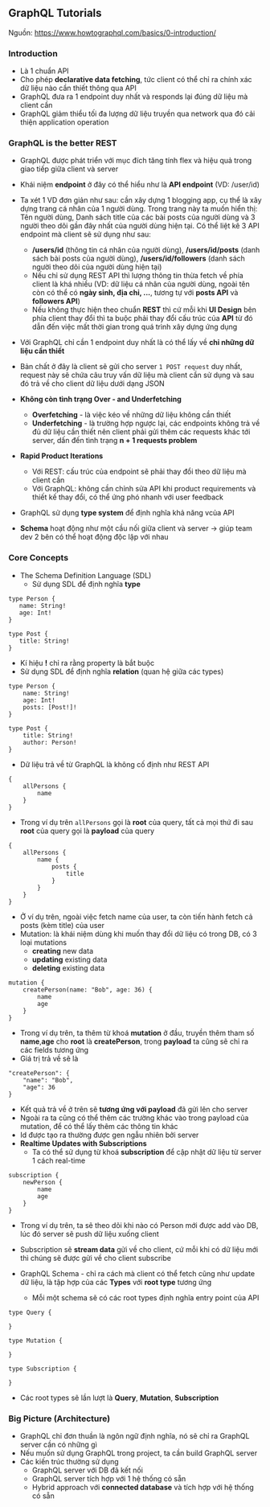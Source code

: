 ## GraphQL Tutorials

Nguồn: https://www.howtographql.com/basics/0-introduction/

### Introduction
- Là 1 chuẩn API
- Cho phép **declarative data fetching**, tức client có thể chỉ ra chính xác dữ liệu nào cần thiết thông qua API
- GraphQL đưa ra 1 endpoint duy nhất và responds lại đúng dữ liệu mà client cần
- GraphQL giảm thiểu tối đa lượng dữ liệu truyền qua network qua đó cải thiện application operation

### GraphQL is the better REST
-  GraphQL được phát triển với mục đích tăng tính flex và hiệu quả trong giao tiếp giữa client và server
- Khái niệm **endpoint** ở đây có thể hiểu như là **API endpoint** (VD: /user/id)
- Ta xét 1 VD đơn giản như sau: cần xây dựng 1 blogging app, cụ thể là xây dựng trang cá nhân của 1 người dùng. Trong trang này ta muốn hiển thị: Tên người dùng, Danh sách title của các bài posts của người dùng và 3 người theo dõi gần đây nhất của người dùng hiện tại. Có thể liệt kê 3 API endpoint mà client sẽ sử dụng như sau:
  - **/users/id** (thông tin cá nhân của người dùng), **/users/id/posts** (danh sách bài posts của người dùng), **/users/id/followers** (danh sách người theo dõi của người dùng hiện tại)
  - Nếu chỉ sử dụng REST API thì lượng thông tin thừa fetch về phía client là khá nhiều (VD: dữ liệu cá nhân của người dùng, ngoài tên còn có thể có **ngày sinh, địa chỉ, ...**, tương tự với **posts API** và **followers API**)
  - Nếu không thực hiện theo chuẩn **REST** thì cứ mỗi khi **UI Design** bên phía client thay đổi thì ta buộc phải thay đổi cấu trúc của **API** từ đó dẫn đến việc mất thời gian trong quá trình xây dựng ứng dụng
- Với GraphQL chỉ cần 1 endpoint duy nhất là có thể lấy về **chỉ những dữ liệu cần thiết**
- Bản chất ở đây là client sẽ gửi cho server `1 POST request` duy nhất, request này sẽ chứa câu truy vấn dữ liệu mà client cần sử dụng và sau đó trả về cho client dữ liệu dưới dạng JSON
- **Không còn tình trạng Over - and Underfetching**
  - **Overfetching** - là việc kéo về những dữ liệu không cần thiết
  - **Underfetching** - là trường hợp ngược lại, các endpoints không trả về đủ dữ liệu cần thiết nên client phải gửi thêm các requests khác tới server, dấn đến tình trạng **n + 1 requests problem**

- **Rapid Product Iterations**
  - Với REST: cấu trúc của endpoint sẽ phải thay đổi theo dữ liệu mà client cần
  - Với GraphQL: không cần chỉnh sửa API khi product requirements và thiết kế thay đổi, có thể ứng phó nhanh với user feedback

- GraphQL sử dụng **type system** để định nghĩa khả năng vcủa API
- **Schema** hoạt động như một cầu nối giữa client và server -> giúp team dev 2 bên có thể hoạt động độc lập với nhau

### Core Concepts
- The Schema Definition Language (SDL)
  - Sử dụng SDL để định nghĩa **type**
 ```
 type Person {
    name: String!
    age: Int!
 }

 type Post {
    title: String!
 }
 ```
  - Kí hiệu **!** chỉ ra rằng property là bắt buộc
  - Sử dụng SDL để định nghĩa **relation** (quan hệ giữa các types)
```
type Person {
    name: String!
    age: Int!
    posts: [Post!]!
}

type Post {
    title: String!
    author: Person!
}
```
  - Dữ liệu trả về từ GraphQL là không cố định như REST API
```
{
    allPersons {
        name
    }
}
```
  - Trong ví dụ trên `allPersons` gọi là **root** của query, tất cả mọi thứ đi sau **root** của query gọi là **payload** của query
```
{
    allPersons {
        name {
            posts {
                title
            }
        }
    }
}
```
  - Ở ví dụ trên, ngoài việc fetch name của user, ta còn tiến hành fetch cả posts (kèm title) của user
- Mutation: là khái niệm dùng khi muốn thay đổi dữ liệu có trong DB, có 3 loại mutations
  - **creating** new data
  - **updating** existing data
  - **deleting** existing data
```
mutation {
    createPerson(name: "Bob", age: 36) {
        name
        age
    }
}
```
- Trong ví dụ trên, ta thêm từ khoá **mutation** ở đầu, truyền thêm tham số **name**,**age** cho **root** là **createPerson**, trong **payload** ta cũng sẽ chỉ ra các fields tương ứng
- Giá trị trả về sẽ là
```
"createPerson": {
    "name": "Bob",
    "age": 36
}
```
- Kết quả trả về ở trên sẽ **tương ứng với payload** đã gửi lên cho server
- Ngoài ra ta cũng có thể thêm các trường khác vào trong payload của mutation, để có thể lấy thêm các thông tin khác
- Id được tạo ra thường được gen ngẫu nhiên bởi server
- **Realtime Updates with Subscriptions**
  - Ta có thể sử dụng từ khoá **subscription** để cập nhật dữ liệu từ server 1 cách real-time
```
subscription {
    newPerson {
        name
        age
    }
}
```
  - Trong ví dụ trên, ta sẽ theo dõi khi nào có Person mới được add vào DB, lúc đó server sẽ push dữ liệu xuống client
  - Subscription sẽ **stream data** gửi về cho client, cứ mỗi khi có dữ liệu mới thì chúng sẽ được gửi về cho client subscribe

- GraphQL Schema - chỉ ra cách mà client có thể fetch cũng như update dữ liệu, là tập hợp của các **Types** với **root type** tương ứng
  - Mỗi một schema sẽ có các root types định nghĩa entry point của API
```
type Query {

}

type Mutation {
    
}

type Subscription {

}
```
  - Các root types sẽ lần lượt là **Query**, **Mutation**, **Subscription**

### Big Picture (Architecture)
- GraphQL chỉ đơn thuần là ngôn ngữ định nghĩa, nó sẽ chỉ ra GraphQL server cần có những gì
- Nếu muốn sử dụng GraphQL trong project, ta cần build GraphQL server
- Các kiến trúc thường sử dụng
  - GraphQL server với DB đã kết nối
  - GraphQL server tích hợp với 1 hệ thống có sẵn
  - Hybrid approach với **connected database** và tích hợp với hệ thống có sẵn